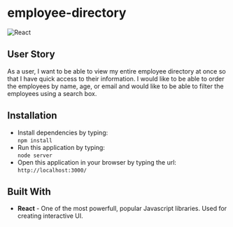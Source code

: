 # employee-directory
 
 ![React](https://img.shields.io/badge/Javascript_Library-React-green) 

## User Story
As a user, I want to be able to view my entire employee directory at once so that I have quick access to their information.  I would like to be able to order the employees by name, age, or email and would like to be able to filter the employees using a search box.

## Installation
  * Install dependencies by typing:  
   `npm install`
  * Run this application by typing:   
  `node server` 
  * Open this application in your browser by typing the url:
  `http://localhost:3000/`

 ## Built With  

* **React** - One of the most powerfull, popular Javascript libraries. Used for creating interactive UI.
